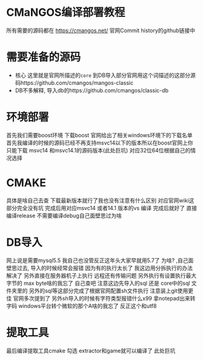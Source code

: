 # CMaNGOS编译部署教程

所有需要的源码都在 https://cmangos.net/ 官网Commit history的github链接中

# 需要准备的源码 
* 核心 这里就是官网所描述的`core` 到DB导入部分官网用这个词描述的这部分源码https://github.com/cmangos/mangos-classic
* DB不多解释, 导入db的https://github.com/cmangos/classic-db

# 环境部署
首先我们需要boost环境 下载boost 
官网给出了相关windows环境下的下载名单 首先我编译的时候的源码已经不再支持msvc14以下的版本所以在boost官网上你只能下载 msvc14 和msvc14.1的源码版本(此处巨坑) 对应32位64位根据自己的情况选择

# CMAKE
具体是啥自己去查
下载最新版本就行了我也没有注意有什么区别
对应官网wiki这部分完全没有坑 完成后用对应msvc14 或者14.1 版本的vs 编译 完成后就好了 直接编译release 不需要编译debug自己面壁思过为啥

# DB导入
网上说是需要mysql5.5 我自己也没管反正这年头大家早就用5.7了 为啥? ,自己面壁思过去, 导入的时候经常会报错 因为有的执行太长了 我这边用分拆执行的办法解决了 另外直接在服务器机子上执行 远程还有传输问题 另外执行有设置执行最大字节的 max byte啥的我忘了 自己查吧 注意这边先导入的sql 还是 core中的sql 文件夹里的 另外的sql等这部分完成了根据官网配置sh文件执行 注意装上git使用更佳 官网多次提到了 另外sh导入的时候有字符类型报错什么x99 拿notepad出来转字码 windows平台转个微软的那个A啥的我忘了 反正这个和utf8 

# 提取工具
最后编译提取工具cmake 勾选 extractor和game就可以编译了 此处巨坑